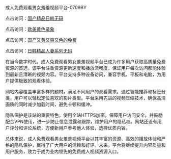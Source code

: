 成人免费观看男女羞羞视频平台-0709BY

点击访问：<a href="https://heiliaoxwd5i8.pages.dev">国产精品日韩无码</a>

点击访问：<a href="https://heiliaoow5kzm.pages.dev">欧美黄色录象</a>

点击访问：<a href="https://heiliaoll4qsx.pages.dev">国产又黄又爽又色的免费</a>

点击访问：<a href="https://heiliaowt0d7p.pages.dev">日韩精品人妻系列无码</a>

在当今数字时代，成人免费观看男女羞羞视频平台已成为许多用户获取高质量免费资源的首选。该平台注重资源更新速度和播放流畅度，保证用户每次访问都能体验到最新且清晰的视频内容。平台支持多种设备访问，兼容手机、平板和电脑，为用户提供极致的观看体验。

网站内容覆盖丰富多样的题材，满足不同用户的观看需求。通过智能推荐和标签分类，用户可以轻松定位喜欢的影片类型。平台采用先进的视频压缩技术，确保高清画质的同时减少加载时间，避免卡顿和缓冲。

隐私保护是该站的重要特色，使用全站HTTPS加密，保障用户访问安全。并鼓励配合VPN使用，进一步防止信息泄露和跟踪，维护用户的隐私权。网站还设有用户评分和评论系统，方便新用户参考他人体验，选择优质内容。

总体来说，成人免费观看男女羞羞视频平台以其丰富的资源、高效的播放体验和严格的隐私保护，赢得了广大用户的信赖和好评。未来，平台将继续提升内容质量和用户服务，致力于成为业内领先的免费成人视频资源入口。

<span style="display:none;">[Canonical link]( https://github.com/liqi201215/653128 ）</span>
